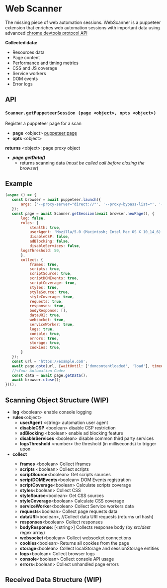 
# Web Scanner

The missing piece of web automation sessions.
WebScanner is a puppeteer extension that enriches web automation sessions with important data using advanced [chrome devtools protocol API](https://chromedevtools.github.io/devtools-protocol/)

**Collected data:**
- Resources data
- Page content
- Performance and timing metrics 
- CSS and JS coverage
- Service workers
- DOM events
- Error logs

## API

### `Scanner.getPuppeteerSession (page <object>, opts <object>)` 
Register a puppeteer page for a scan
- **page**  \<object> 
	     [puppeteer page](https://github.com/GoogleChrome/puppeteer/blob/master/docs/api.md#class-page) 
 - **opts** \<object> 

**returns** \<object>: page proxy object 
- ***page.getData()***
	-  returns scanning data (*must be called call before closing the browser*)

## Example

 ````javascript
(async () => {
    const browser = await puppeteer.launch({
        args: ['--proxy-server="direct://"', '--proxy-bypass-list=*', '--enable-precise-memory-info']
    });
    const page = await Scanner.getSession(await browser.newPage(), {
        log: false,
        rules: {
            stealth: true,
            userAgent: 'Mozilla/5.0 (Macintosh; Intel Mac OS X 10_14_6) AppleWebKit/537.36 (KHTML, like Gecko) Chrome/79.0.3933.0 Safari/537.36',
            disableCSP: false,
            adBlocking: false,
            disableServices: false,
	    logsThreshold: 50,
        },
        collect: {
            frames: true,
            scripts: true,
            scriptSource: true,
            scriptDOMEvents: true,
            scriptCoverage: true,
            styles: true,
            styleSource: true,
            styleCoverage: true,
            requests: true,
            responses: true,
            bodyResponse: [],
            dataURI: true,
            websocket: true,
            serviceWorker: true,
            logs: true,
            console: true,
            errors: true,
            storage: true,
            cookies: true,
        }
    });
    const url = 'https://example.com';
    await page.goto(url, {waitUntil: ['domcontentloaded', 'load'], timeout: 0});
    //<Your Automation Code>
    const data = await page.getData();
    await browser.close();
})();
````

## Scanning Object  Structure (WIP)
- **log** \<boolean> enable console logging 
- **rules**\<object>
  - **userAgent** \<string> automation user agent
  - **disableCSP**  \<boolean> disable CSP restriction
  - **adBlocking** \<boolean> enable ad blocking feature
  - **disableServices** \<boolean> disable common third party services
  - **logsThreshold** \<number> the threshold (in milliseconds) to trigger upon
- **collect** <obj>
	- **frames** \<boolean> Collect iframes
	- **scripts** \<boolean> Collect scripts
	- **scriptSource**\<boolean> Get scripts sources
	- **scriptDOMEvents**\<boolean> DOM Events registration
	- **scriptCoverage**\<boolean> Calculate scripts coverage
	- **styles**\<boolean> Collect CSS 
	- **styleSource**\<boolean>  Get CSS sources
	- **styleCoverage**\<boolean>  Calculate CSS coverage
	- **serviceWorker**\<boolean> Collect Service workers data
	- **requests**\<boolean> Collect page requests data
	- 	**dataURI**\<boolean>, //Collect data URI requests (returns url hash)
	- **responses**\<boolean>  Collect responses 
	- **bodyResponse**: [\<string>]  Collects response body (by *src/dest* regex array)
	- **websocket**\<boolean> Collect websocket connections
	- **cookies**\<boolean>  Returns all cookies from the page
	- **storage**\<boolean> Collect localStorage and sessionStorage entities
	- **logs**\<boolean> Collect browser logs 
	- **console**\<boolean> Collect console API usage
	- **errors**\<boolean> Collect unhandled page errors

## Received Data Structure (WIP)



